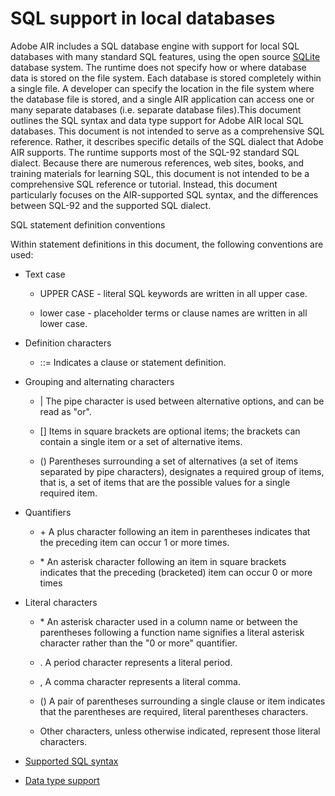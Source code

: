 # SQL support in local databases

Adobe AIR includes a SQL database engine with support for local SQL databases
with many standard SQL features, using the open source
[SQLite](https://www.sqlite.org) database system. The runtime does not specify
how or where database data is stored on the file system. Each database is stored
completely within a single file. A developer can specify the location in the
file system where the database file is stored, and a single AIR application can
access one or many separate databases (i.e. separate database files).This
document outlines the SQL syntax and data type support for Adobe AIR local SQL
databases. This document is not intended to serve as a comprehensive SQL
reference. Rather, it describes specific details of the SQL dialect that Adobe
AIR supports. The runtime supports most of the SQL-92 standard SQL dialect.
Because there are numerous references, web sites, books, and training materials
for learning SQL, this document is not intended to be a comprehensive SQL
reference or tutorial. Instead, this document particularly focuses on the
AIR-supported SQL syntax, and the differences between SQL-92 and the supported
SQL dialect.

SQL statement definition conventions

Within statement definitions in this document, the following conventions are
used:

- Text case

  - UPPER CASE - literal SQL keywords are written in all upper case.

  - lower case - placeholder terms or clause names are written in all lower
    case.

- Definition characters

  - ::= Indicates a clause or statement definition.

- Grouping and alternating characters

  - \| The pipe character is used between alternative options, and can be read
    as "or".

  - \[\] Items in square brackets are optional items; the brackets can contain a
    single item or a set of alternative items.

  - () Parentheses surrounding a set of alternatives (a set of items separated
    by pipe characters), designates a required group of items, that is, a set of
    items that are the possible values for a single required item.

- Quantifiers

  - \+ A plus character following an item in parentheses indicates that the
    preceding item can occur 1 or more times.

  - \* An asterisk character following an item in square brackets indicates that
    the preceding (bracketed) item can occur 0 or more times

- Literal characters

  - \* An asterisk character used in a column name or between the parentheses
    following a function name signifies a literal asterisk character rather than
    the "0 or more" quantifier.

  - . A period character represents a literal period.

  - , A comma character represents a literal comma.

  - () A pair of parentheses surrounding a single clause or item indicates that
    the parentheses are required, literal parentheses characters.

  - Other characters, unless otherwise indicated, represent those literal
    characters.

- [Supported SQL syntax](./supported-sql-syntax.md)
- [Data type support](./data-type-support.md)
